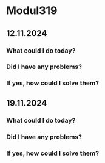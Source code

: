 # Modul319

## 12.11.2024
### What could I do today?

### Did I have any problems?

### If yes, how could I solve them?

## 19.11.2024
### What could I do today?

### Did I have any problems?

### If yes, how could I solve them?
